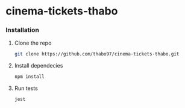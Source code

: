 # cinema-tickets-thabo

### Installation

1. Clone the repo
   ```sh
   git clone https://github.com/thabo97/cinema-tickets-thabo.git
   ```
2. Install dependecies
   ```sh
   npm install 
   ```
3. Run tests
   ```sh
   jest
   ```

